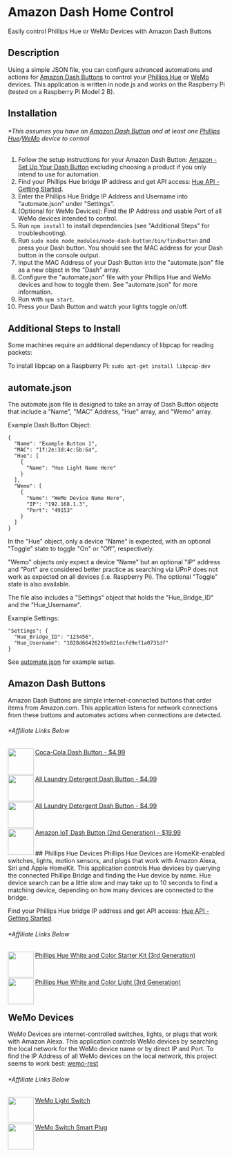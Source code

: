 # Amazon Dash Home Control
Easily control Phillips Hue or WeMo Devices with Amazon Dash Buttons

## Description
Using a simple JSON file, you can configure advanced automations and actions for [Amazon Dash Buttons](#Amazon-Dash-Buttons) to control your [Phillips Hue](#Phillips-Hue-Devices) or [WeMo](#WeMo-Devices) devices.  This application is written in node.js and works on the Raspberry Pi (tested on a Raspberry Pi Model 2 B).

## Installation
###### *This assumes you have an [Amazon Dash Button](#Amazon-Dash-Buttons) and at least one [Phillips Hue](#Phillips-Hue-Devices)/[WeMo](#WeMo-Devices) device to control
1. Follow the setup instructions for your Amazon Dash Button: [Amazon - Set Up Your Dash Button](https://www.amazon.com/gp/help/customer/display.html?nodeId=201746340) excluding choosing a product if you only intend to use for automation.
2. Find your Phillips Hue bridge IP address and get API access: [Hue API - Getting Started](http://www.developers.meethue.com/documentation/getting-started).
3. Enter the Phillips Hue Bridge IP Address and Username into "automate.json" under "Settings".
4. (Optional for WeMo Devices): Find the IP Address and usable Port of all WeMo devices intended to control.
5. Run ```npm install``` to install dependencies (see "Additional Steps" for troubleshooting).
6. Run ```sudo node node_modules/node-dash-button/bin/findbutton``` and press your Dash button. You should see the MAC address for your Dash button in the console output.
7. Input the MAC Address of your Dash Button into the "automate.json" file as a new object in the "Dash" array.
8. Configure the "automate.json" file with your Phillips Hue and WeMo devices and how to toggle them.  See "automate.json" for more information.
9. Run with ```npm start```.
10. Press your Dash Button and watch your lights toggle on/off.

## Additional Steps to Install
Some machines require an additional dependancy of libpcap for reading packets:

To install libpcap on a Raspberry Pi:  ```sudo apt-get install libpcap-dev```

## automate.json
The automate.json file is designed to take an array of Dash Button objects that include a "Name", "MAC" Address, "Hue" array, and "Wemo" array.  

Example Dash Button Object:

```
{
  "Name": "Example Button 1",
  "MAC": "1f:2e:3d:4c:5b:6a",
  "Hue": [
    {
      "Name": "Hue Light Name Here"
    }
  ],
  "Wemo": [
    {
      "Name": "WeMo Device Name Here",
      "IP": "192.168.1.3",
      "Port": "49153"
    }
  ]
}
```

In the "Hue" object, only a device "Name" is expected, with an optional "Toggle" state to toggle "On" or "Off", respectively.  

"Wemo" objects only expect a device "Name" but an optional "IP" address and "Port" are considered better practice as searching via UPnP does not work as expected on all devices (i.e. Raspberry Pi).  The optional "Toggle" state is also available.

The file also includes a "Settings" object that holds the "Hue\_Bridge\_ID" and the "Hue_Username".  

Example Settings:

```
"Settings": {
  "Hue_Bridge_ID": "123456",
  "Hue_Username": "1028d66426293e821ecfd9ef1a0731df"
}
```

See [automate.json](automate.json) for example setup.
    
## Amazon Dash Buttons
Amazon Dash Buttons are simple internet-connected buttons that order items from Amazon.com.  This application listens for network connections from these buttons and automates actions when connections are detected.

###### *Affiliate Links Below

<a href="https://www.amazon.com/gp/product/B01C3JBG5I/ref=as_li_tl?ie=UTF8&tag=shmoopi0f-20&camp=1789&creative=9325&linkCode=as2&creativeASIN=B01C3JBG5I&linkId=9343193df1c0439464319e6a5c270f7c"><img src="https://ws-na.amazon-adsystem.com/widgets/q?_encoding=UTF8&MarketPlace=US&ASIN=B01C3JBG5I&ServiceVersion=20070822&ID=AsinImage&WS=1&Format=_SL250_&tag=shmoopi0f-20" align="left" height="60" width="60" ></a>[Coca-Cola Dash Button - $4.99](https://www.amazon.com/gp/product/B01C3JBG5I/ref=as_li_tl?ie=UTF8&tag=shmoopi0f-20&camp=1789&creative=9325&linkCode=as2&creativeASIN=B01C3JBG5I&linkId=9343193df1c0439464319e6a5c270f7c)

<br /> 

<a href="https://www.amazon.com/gp/product/B01F6ETRNA/ref=as_li_tl?ie=UTF8&tag=shmoopi0f-20&camp=1789&creative=9325&linkCode=as2&creativeASIN=B01F6ETRNA&linkId=ac68f155c394b1e40a926cc64ce39caf"><img src="https://ws-na.amazon-adsystem.com/widgets/q?_encoding=UTF8&MarketPlace=US&ASIN=B01F6ETRNA&ServiceVersion=20070822&ID=AsinImage&WS=1&Format=_SL250_&tag=shmoopi0f-20" align="left" height="60" width="60" ></a>[All Laundry Detergent Dash Button - $4.99](https://www.amazon.com/gp/product/B01F6ETRNA/ref=as_li_tl?ie=UTF8&tag=shmoopi0f-20&camp=1789&creative=9325&linkCode=as2&creativeASIN=B01F6ETRNA&linkId=ac68f155c394b1e40a926cc64ce39caf)

<br /> 

<a href="https://www.amazon.com/gp/product/B01C3JARHQ/ref=as_li_tl?ie=UTF8&tag=shmoopi0f-20&camp=1789&creative=9325&linkCode=as2&creativeASIN=B01C3JARHQ&linkId=587b79a71c483d1f0666c353bf429a30"><img src="https://ws-na.amazon-adsystem.com/widgets/q?_encoding=UTF8&MarketPlace=US&ASIN=B01C3JARHQ&ServiceVersion=20070822&ID=AsinImage&WS=1&Format=_SL250_&tag=shmoopi0f-20" align="left" height="60" width="60" ></a>[All Laundry Detergent Dash Button - $4.99](https://www.amazon.com/gp/product/B01C3JARHQ/ref=as_li_tl?ie=UTF8&tag=shmoopi0f-20&camp=1789&creative=9325&linkCode=as2&creativeASIN=B01C3JARHQ&linkId=587b79a71c483d1f0666c353bf429a30)

<br /> 

<a href="https://www.amazon.com/gp/product/B01KW6YCIM/ref=as_li_tl?ie=UTF8&camp=1789&creative=9325&creativeASIN=B01KW6YCIM&linkCode=as2&tag=shmoopi0f-20&linkId=4c0e57966917e8400e556e9065d19e1e"><img src="https://ws-na.amazon-adsystem.com/widgets/q?_encoding=UTF8&MarketPlace=US&ASIN=B01KW6YCIM&ServiceVersion=20070822&ID=AsinImage&WS=1&Format=_SL250_&tag=shmoopi0f-20" align="left" height="60" width="60" ></a>[Amazon IoT Dash Button (2nd Generation) - $19.99](https://www.amazon.com/gp/product/B01KW6YCIM/ref=as_li_tl?ie=UTF8&camp=1789&creative=9325&creativeASIN=B01KW6YCIM&linkCode=as2&tag=shmoopi0f-20&linkId=4c0e57966917e8400e556e9065d19e1e)

 <br /> 
## Phillips Hue Devices
Phillips Hue Devices are HomeKit-enabled switches, lights, motion sensors, and plugs that work with Amazon Alexa, Siri and Apple HomeKit.  This application controls Hue devices by querying the connected Phillips Bridge and finding the Hue device by name.  Hue device search can be a little slow and may take up to 10 seconds to find a matching device, depending on how many devices are connected to the bridge.

Find your Phillips Hue bridge IP address and get API access: [Hue API - Getting Started](http://www.developers.meethue.com/documentation/getting-started).

###### *Affiliate Links Below
 <a href="https://www.amazon.com/gp/product/B01KJYSO68/ref=as_li_tl?ie=UTF8&tag=shmoopi0f-20&camp=1789&creative=9325&linkCode=as2&creativeASIN=B01KJYSO68&linkId=6515c7871551191cac28cf52205b35ae"><img src="https://ws-na.amazon-adsystem.com/widgets/q?_encoding=UTF8&MarketPlace=US&ASIN=B01KJYSO68&ServiceVersion=20070822&ID=AsinImage&WS=1&Format=_SL250_&tag=shmoopi0f-20" align="left" height="60" width="60" ></a>[Phillips Hue White and Color Starter Kit (3rd Generation)](https://www.amazon.com/gp/product/B01KJYSO68/ref=as_li_tl?ie=UTF8&tag=shmoopi0f-20&camp=1789&creative=9325&linkCode=as2&creativeASIN=B01KJYSO68&linkId=6515c7871551191cac28cf52205b35ae)

<br /> 

<a href="https://www.amazon.com/gp/product/B01KJYSOHM/ref=as_li_tl?ie=UTF8&tag=shmoopi0f-20&camp=1789&creative=9325&linkCode=as2&creativeASIN=B01KJYSOHM&linkId=23d7ff81219633c2b0883934cc9794b9"><img src="https://ws-na.amazon-adsystem.com/widgets/q?_encoding=UTF8&MarketPlace=US&ASIN=B01KJYSOHM&ServiceVersion=20070822&ID=AsinImage&WS=1&Format=_SL250_&tag=shmoopi0f-20" align="left" height="60" width="60" ></a>[Phillips Hue White and Color Light (3rd Generation)](https://www.amazon.com/gp/product/B01KJYSOHM/ref=as_li_tl?ie=UTF8&tag=shmoopi0f-20&camp=1789&creative=9325&linkCode=as2&creativeASIN=B01KJYSOHM&linkId=23d7ff81219633c2b0883934cc9794b9)

 <br /> 

## WeMo Devices
WeMo Devices are internet-controlled switches, lights, or plugs that work with Amazon Alexa.  This application controls WeMo devices by searching the local network for the WeMo device name or by direct IP and Port.  To find the IP Address of all WeMo devices on the local network, this project seems to work best: [wemo-rest](https://github.com/absentmindedcoder/wemo-rest) 

###### *Affiliate Links Below
<a href="https://www.amazon.com/gp/product/B00DGEGJ02/ref=as_li_tl?ie=UTF8&tag=shmoopi0f-20&camp=1789&creative=9325&linkCode=as2&creativeASIN=B00DGEGJ02&linkId=2b01e324bccfe13b13ef3edb1f89fa37"><img src="https://ws-na.amazon-adsystem.com/widgets/q?_encoding=UTF8&MarketPlace=US&ASIN=B00DGEGJ02&ServiceVersion=20070822&ID=AsinImage&WS=1&Format=_SL250_&tag=shmoopi0f-20" align="left" height="60" width="60" ></a>[WeMo Light Switch](https://www.amazon.com/gp/product/B00DGEGJ02/ref=as_li_tl?ie=UTF8&tag=shmoopi0f-20&camp=1789&creative=9325&linkCode=as2&creativeASIN=B00DGEGJ02&linkId=2b01e324bccfe13b13ef3edb1f89fa37)

 <br /> 
 
 <a href="https://www.amazon.com/gp/product/B00BB2MMNE/ref=as_li_tl?ie=UTF8&tag=shmoopi0f-20&camp=1789&creative=9325&linkCode=as2&creativeASIN=B00BB2MMNE&linkId=e87170d85ef58d75d19070abec2f1881"><img src="https://ws-na.amazon-adsystem.com/widgets/q?_encoding=UTF8&MarketPlace=US&ASIN=B00BB2MMNE&ServiceVersion=20070822&ID=AsinImage&WS=1&Format=_SL250_&tag=shmoopi0f-20" align="left" height="60" width="60" ></a>[WeMo Switch Smart Plug](https://www.amazon.com/gp/product/B00BB2MMNE/ref=as_li_tl?ie=UTF8&tag=shmoopi0f-20&camp=1789&creative=9325&linkCode=as2&creativeASIN=B00BB2MMNE&linkId=e87170d85ef58d75d19070abec2f1881)

 <br /> 


